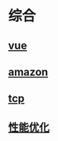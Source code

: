 # 综合


## [vue](other/vue/README.md)
## [amazon](other/amazon/README.md)
## [tcp](other/tcp/README.md)
## [性能优化](other/fast/README.md)
